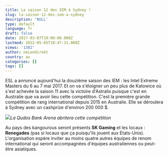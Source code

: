```yaml
---
title: La saison 12 des IEM à Sydney !
slug: la-saison-12-des-iem-a-sydney
description: 'NULL'
type: default
language: fr
draft: false
date: 2017-03-07T19:00:00.000Z
lastmod: 2022-05-05T10:47:31.000Z
views: '1382'
author: neLendirekt
country: au
categories: []
tags: []
---
```

ESL a annoncé aujourd'hui la douzième saison des IEM : les Intel Extreme Masters du 6 au 7 mai 2017\. Et on va s'éloigner un peu plus de Katowice où s'est achevée la saison 11 avec la victoire d'Astralis puisque c'est en Australie que va avoir lieu cette compétition. C'est la première grande compétition de rang international depuis 2015 en Australie. Elle se déroulera à Sydney avec un cashprize d'environ 200 000 $.

![](/storage/images/58beff8d3a8db_qudos-bank-arena-imagejpeg.jpeg)_La Qudos Bank Arena abritera cette compétition_  

Au pays des kangourous seront présents **SK Gaming** et les locaux : **Renegades** (pas si locaux que ça puisqu'ils jouent aux Etats-Unis). L'organisation espère inviter au moins quatre autres équipes de renom international qui seront accompagnées d'équipes australiennes ou peut-être asiatiques. 

